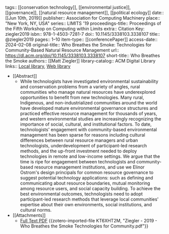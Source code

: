 tags:: [[conservation technology]], [[environmental justice]], [[governance]], [[natural resource management]], [[political ecology]]
date:: [[Jun 10th, 2019]]
publisher:: Association for Computing Machinery
place:: "New York, NY, USA"
series:: LIMITS '19
proceedings-title:: Proceedings of the Fifth Workshop on Computing within Limits
extra:: Citation Key: ziegler2019
isbn:: 978-1-4503-7281-7
doi:: 10.1145/3338103.3338107
title:: @ziegler2019
pages:: 1–10
item-type:: [[conferencePaper]]
access-date:: 2024-02-08
original-title:: Who Breathes the Smoke: Technologies for Community-Based Natural Resource Management
url:: https://dl.acm.org/doi/10.1145/3338103.3338107
short-title:: Who Breathes the Smoke
authors:: [[Matt Ziegler]]
library-catalog:: ACM Digital Library
links:: [Local library](zotero://select/groups/2386895/items/2TLV9WJN), [Web library](https://www.zotero.org/groups/2386895/items/2TLV9WJN)

- [[Abstract]]
	- While technologists have investigated environmental sustainability and conservation problems from a variety of angles, rural communities who manage natural resources have underexplored opportunities to benefit from new technologies. Many rural, Indigenous, and non-industrialized communities around the world have developed mature environmental governance structures and practiced effective resource management for thousands of years, and western environmental studies are increasingly recognizing the importance of social, cultural, and institutional factors. To date, technologists' engagement with community-based environmental management has been sparse for reasons including cultural differences between rural resource managers and urban technologists, underdevelopment of participant-led research methods, and the up-front investment needed to deploy technologies in remote and low-income settings. We argue that the time is ripe for engagement between technologists and community-based resource management institutions, and use we Elinor Ostrom's design principals for common resource governance to suggest potential technology applications: such as defining and communicating about resource boundaries, mutual monitoring among resource users, and social capacity building. To achieve the best environmental outcomes, technologists need to adopt participant-led research methods that leverage local communities' expertise about their own environments, social institutions, and cultural norms.
- [[Attachments]]
	- [Full Text PDF](https://dl.acm.org/doi/pdf/10.1145/3338103.3338107) {{zotero-imported-file KT6XHT2M, "Ziegler - 2019 - Who Breathes the Smoke Technologies for Community.pdf"}}